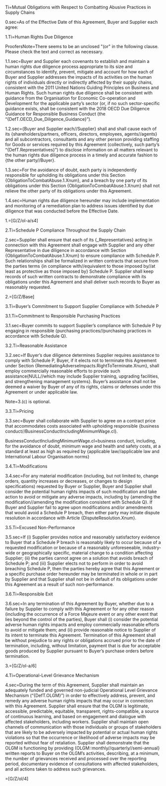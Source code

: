Ti=Mutual Obligations with Respect to Combatting Abusive Practices in Supply Chains

0.sec=As of the Effective Date  of this Agreement, Buyer and Supplier each agree:

1.Ti=Human Rights Due Diligence

ProofersNote=There seems to be an unclosed "(or" in the following clause.  Please check the text and correct as necessary.

1.1.sec=Buyer and Supplier each covenants to establish and maintain a human rights due diligence process appropriate to its size and circumstances to identify, prevent, mitigate and account for how each of Buyer and Supplier addresses the impacts of its activities on the human rights of individuals directly or indirectly affected by their supply chains, consistent with the 2011 United Nations Guiding Principles on Business and Human Rights.  Such human rights due diligence shall be consistent with guidance from the Organisation for Economic Co-operation and Development for the applicable party’s sector (or, if no such sector-specific guidance exists, shall be consistent with the 2018 OECD Due Diligence Guidance for Responsible Business Conduct (the “{DefT.OECD_Due_Diligence_Guidance}”). 

1.2.sec={Buyer and Supplier each//Supplier} shall and shall cause each of its {shareholders/partners, officers, directors, employees, agents//agents} and all subcontractors, consultants and any other person providing staffing for Goods or services required by this Agreement (collectively, such party’s “{DefT.Representatives}”) to disclose information on all matters relevant to the human rights due diligence process in a timely and accurate fashion to {the other party//Buyer}. 

1.3.sec=For the avoidance of doubt, each party is independently responsible for upholding its obligations under this Section {ObligationToCombatAbuse.1.Xnum}, and a breach by one party of its obligations under this Section {ObligationToCombatAbuse.1.Xnum} shall not relieve the other party of its obligations under this Agreement.

1.4.sec=Human rights due diligence hereunder may include implementation and monitoring of a remediation plan to address issues identified by due diligence that was conducted before the Effective Date.

1.=[G/Z/ol-a/s4]

2.Ti=Schedule P Compliance Throughout the Supply Chain

2.sec=Supplier shall ensure that each of its {_Representatives} acting in connection with this Agreement shall engage with Supplier and any other Representative in due diligence in accordance with Section {ObligationToCombatAbuse.1.Xnum} to ensure compliance with Schedule P.  Such relationships shall be formalized in written contracts that secure from the parties terms {in compliance with//equivalent to those imposed by//at least as protective as those imposed by} Schedule P.  Supplier shall keep records of such written contracts to demonstrate compliance with its obligations under this Agreement and shall deliver such records to Buyer as reasonably requested. 

2.=[G/Z/Base]

3.Ti=Buyer’s Commitment to Support Supplier Compliance with Schedule P 

3.1.Ti=Commitment to Responsible Purchasing Practices

3.1.sec=Buyer commits to support Supplier’s compliance with Schedule P by engaging in responsible {purchasing practices//purchasing practices in accordance with Schedule Q}.

3.2.Ti=Reasonable Assistance

3.2.sec=If Buyer’s due diligence determines Supplier requires assistance to comply with Schedule P, Buyer, if it elects not to terminate this Agreement under Section {RemediatingAdverseImpacts.RightToTerminate.Xnum}, shall employ commercially reasonable efforts to provide such assistance{NULL//which may include Supplier training, upgrading facilities, and strengthening management systems}. Buyer’s assistance shall not be deemed a waiver by Buyer of any of its rights, claims or defenses under this Agreement or under applicable law.

Note=3.(c) is optional.

3.3.Ti=Pricing

3.3.sec=Buyer shall collaborate with Supplier to agree on a contract price that accommodates costs associated with upholding responsible {business conduct//BusinessConductIncludingMinimumWage.cl}.

BusinessConductIncludingMinimumWage.cl=business conduct, including, for the avoidance of doubt, minimum wage and health and safety costs, at a standard at least as high as required by {applicable law//applicable law and International Labour Organisation norms} 

3.4.Ti=Modifications

3.4.sec=For any material modification (including, but not limited to, change orders, quantity increases or decreases, or changes to design specifications) requested by Buyer or Supplier, Buyer and Supplier shall consider the potential human rights impacts of such modification and take action to avoid or mitigate any adverse impacts, including by {amending the modification//amending the modification consistent with Schedule Q}. If Buyer and Supplier fail to agree upon modifications and/or amendments that would avoid a Schedule P breach, then either party may initiate dispute resolution in accordance with Article {DisputeResolution.Xnum}.

3.5.Ti=Excused Non-Performance

3.5.sec=If (i) Supplier provides notice and reasonably satisfactory evidence to Buyer that a Schedule P breach is reasonably likely to occur because of a requested modification or because of a reasonably unforeseeable, industry-wide or geographically specific, material change to a condition affecting Supplier;  (ii) the parties cannot agree on a solution that avoids breach of Schedule P; and (iii) Supplier elects not to perform in order to avoid breaching Schedule P, then the parties hereby agree that this Agreement or a specific purchase order hereunder may be terminated in whole or in part by Supplier and that Supplier shall not be in default of its obligations under this Agreement as a result of such non-performance.

3.6.Ti=Responsible Exit

3.6.sec=In any termination of this Agreement by Buyer, whether due to a failure by Supplier to comply with this Agreement or for any other reason (including the occurrence of a Force Majeure event or any other event that lies beyond the control of the parties),  Buyer shall (i) consider the potential adverse human rights impacts and employ commercially reasonable efforts to avoid or mitigate them; and (ii) provide reasonable notice to Supplier of its intent to terminate this Agreement.  Termination of this Agreement shall be without prejudice to any rights or obligations accrued prior to the date of termination, including, without limitation, payment that is due for acceptable goods produced by Supplier pursuant to Buyer’s purchase orders before termination.  

3.=[G/Z/ol-a/6]

4.Ti=Operational-Level Grievance Mechanism

4.sec=During the term of this Agreement, Supplier shall maintain an adequately funded and governed non-judicial Operational Level Grievance Mechanism (“{DefT.OLGM}”) in order to effectively address, prevent, and remedy any adverse human rights impacts that may occur in connection with this Agreement. Supplier shall ensure that the OLGM is legitimate, accessible, predictable, equitable, transparent, rights-compatible, a source of continuous learning, and based on engagement and dialogue with affected stakeholders, including workers. Supplier shall maintain open channels of communication with those individuals or groups of stakeholders that are likely to be adversely impacted by potential or actual human rights violations so that the occurrence or likelihood of adverse impacts may be reported without fear of retaliation.  Supplier shall demonstrate that the OLGM is functioning by providing {OLGM::monthly//quarterly//semi-annual} written reports to Buyer on the OLGM’s activities, describing, at a minimum, the number of grievances received and processed over the reporting period, documentary evidence of consultations with affected stakeholders, and all actions taken to address such grievances. 

=[G/Z/ol/4]

